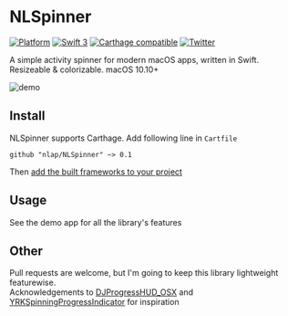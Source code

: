 # NLSpinner
[![Platform](http://img.shields.io/badge/platform-macOS-red.svg?style=flat)](https://developer.apple.com/macos/)
[![Swift 3](https://img.shields.io/badge/Swift-3.0-orange.svg?style=flat)](https://developer.apple.com/swift/)
[![Carthage compatible](https://img.shields.io/badge/Carthage-compatible-4BC51D.svg?style=flat)](https://github.com/Carthage/Carthage)
[![Twitter](https://img.shields.io/badge/twitter-@nlap-blue.svg?style=flat)](http://twitter.com/nlap)  

A simple activity spinner for modern macOS apps, written in Swift. Resizeable & colorizable. macOS 10.10+

![demo](https://raw.githubusercontent.com/nlap/NLSpinner/master/demo.png)

## Install
NLSpinner supports Carthage. Add following line in `Cartfile`

    github "nlap/NLSpinner" ~> 0.1
    
Then [add the built frameworks to your project](https://github.com/Carthage/Carthage#if-youre-building-for-os-x)    

## Usage
See the demo app for all the library's features

## Other
Pull requests are welcome, but I'm going to keep this library lightweight featurewise.  
Acknowledgements to [DJProgressHUD_OSX](https://github.com/danielmj/DJProgressHUD_OSX) and [YRKSpinningProgressIndicator](https://github.com/kelan/YRKSpinningProgressIndicator) for inspiration
